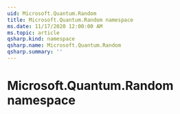 ```yaml
---
uid: Microsoft.Quantum.Random
title: Microsoft.Quantum.Random namespace
ms.date: 11/17/2020 12:00:00 AM
ms.topic: article
qsharp.kind: namespace
qsharp.name: Microsoft.Quantum.Random
qsharp.summary: ''
---
```


# Microsoft.Quantum.Random namespace



